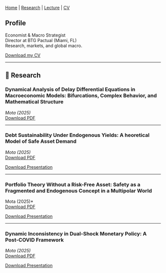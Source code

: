 [Home](./) | [Research](research.md) | [Lecture](lectures.md) | [CV](cv.md) 

## Profile

Economist & Macro Strategist  
Director at BTG Pactual (Miami, FL)  
Research, markets, and global macro.

[Download my CV](papers/Professional_CV%20(3).pdf)

---

## 📄 Research

### Dynamical Analysis of Delay Differential Equations in Macroeconomic Models: Bifurcations, Complex Behavior, and Mathematical Structure
*Mota (2025)*  
[Download PDF](papers/PhD_Draft_Tone_Down_By_Teacher.pdf)

---

### Debt Sustainability Under Endogenous Yields: A heoretical Model of Safe Asset Demand  
*Mota (2025)*  
[Download PDF](papers/Mota%20(2025)%20-%20Debt%20Sustainability%20Under%20Endogenous%20Yields%20.pdf)

[Download Presentation](papers/DEBT___Beamer%20(2).pdf)

---

### Portfolio Theory Without a Risk-Free Asset: Safety as a Fragmented and Endogenous Concept in a Multipolar World
Mota (2025)*  
[Download PDF](papers/Mota%20(2027)%20-%20Portfolio%20Theory%20without%20a%20Risk-Free%20Asset.pdf)

[Download Presentation](papers/Portfolio_beamer.pdf)

---

### Dynamic Inconsistency in Dual-Shock Monetary Policy: A Post-COVID Framework
*Mota (2025)*  
[Download PDF](papers/Monetary_Policy_SSRN.pdf)

[Download Presentation](papers/monetarypolicy_beamer.pdf)


